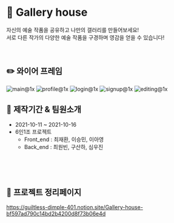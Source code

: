 # :art: Gallery house 
자신의 예술 작품을 공유하고 나만의  갤러리를 만들어보세요! <br/>
서로 다른 작가의 다양한 예술 작품을 구경하며 영감을 얻을 수 있습니다! <br/>
<br/>
<br/>

## :pencil2: 와이어 프레임
![main@1x](https://user-images.githubusercontent.com/74637336/137583765-d22a2e78-5ff4-45d9-af5b-5ca2c0487849.jpg)
![profile@1x](https://user-images.githubusercontent.com/74637336/137583771-2e14e24a-8f9b-47c5-8ffe-31d6303d6aeb.jpg)
![login@1x](https://user-images.githubusercontent.com/74637336/137583776-94844f9a-71dd-476d-9617-f077d972a496.PNG)
![signup@1x](https://user-images.githubusercontent.com/74637336/137583779-c0f9c343-d74c-45e2-95ea-9b8bce898620.PNG)
![editing@1x](https://user-images.githubusercontent.com/74637336/137583785-53e5547e-a65b-4336-90a5-d34f8a7f36c2.PNG)

## :couple: 제작기간 & 팀원소개
- 2021-10-11 ~ 2021-10-16 <br/>
- 6인1조 프로젝트 <br/>
  - Front_end : 최재환, 이승민, 이아영 <br/>
  - Back_end : 최원빈, 구산하, 심우진 <br/> 
<br/>
<br/>
<br/>

## :orange_book: 프로젝트 정리페이지
https://guiltless-dimple-401.notion.site/Gallery-house-bf597ad790c14bd2b4200d8f73b06e4d
